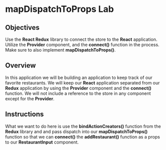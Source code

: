 # mapDispatchToProps Lab

## Objectives

Use the __React Redux__ library to connect the store to the __React__ application.  
Utilize the __Provider__ component, and the __connect()__ function in the process. Make sure to also implement __mapDispatchToProps()__.

## Overview

In this application we will be building an application to keep track of our favorite restaurants. We will keep our __React__ application separated from our __Redux__ application by using the __Provider__ component and the __connect()__ function. We will not include a reference to the store in any component except for the __Provider__.  

## Instructions

What we want to do here is use the __bindActionCreators()__ function from the __Redux__ library and and pass dispatch into our __mapDispatchToProps()__ function so that we can __connect()__ the __addRestaurant()__ function as a props to our __RestaurantInput__ component. 